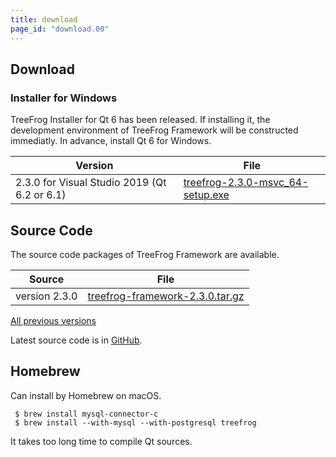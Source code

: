 ```yaml
---
title: download
page_id: "download.00"
---
```


## Download

### Installer for Windows

TreeFrog Installer for Qt 6 has been released. If installing it, the development environment of TreeFrog Framework will be constructed immediatly. In advance, install Qt 6 for Windows.

<div class="table-div" markdown="1">

| Version                           | File                                   |
|-------------------------------------|--------------------------------------|
| 2.3.0 for Visual Studio 2019 (Qt 6.2 or 6.1)| [<i class="fa fa-download" aria-hidden="true"></i> treefrog-2.3.0-msvc_64-setup.exe](https://github.com/treefrogframework/treefrog-framework/releases/download/v2.3.0/treefrog-2.3.0-msvc_64-setup.exe) |

</div>

## Source Code

The source code packages of TreeFrog Framework are available.

<div class="table-div" markdown="1">

| Source         | File                             |
|----------------|----------------------------------|
| version 2.3.0 | [<i class="fa fa-download" aria-hidden="true"></i> treefrog-framework-2.3.0.tar.gz](https://github.com/treefrogframework/treefrog-framework/archive/v2.3.0.tar.gz) |

 </div>

[All previous versions <i class="fa fa-angle-double-right" aria-hidden="true"></i>](https://github.com/treefrogframework/treefrog-framework/releases)

Latest source code is in [GitHub](https://github.com/treefrogframework/).

## Homebrew

Can install by Homebrew on macOS.

```
 $ brew install mysql-connector-c
 $ brew install --with-mysql --with-postgresql treefrog
```

It takes too long time to compile Qt sources.
